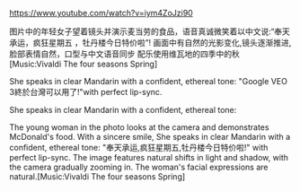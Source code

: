 https://www.youtube.com/watch?v=iym4ZoJzi90



图片中的年轻女子望着镜头并演示麦当劳的食品，语音真诚微笑着以中文说:“奉天承运，疯狂星期五 ，牡丹楼今日特价啦”!
画面中有自然的光影变化,镜头逐渐推进,脸部表情自然，口型与中文语音同步
配乐使用维瓦地的四季中的秋
[Music:Vivaldi The four seasons Spring]

She speaks in clear Mandarin with a confident, ethereal tone: "Google VEO 3終於台灣可以用了!"with perfect lip-sync.


She speaks in clear Mandarin with a confident, ethereal tone:


The young woman in the photo looks at the camera and demonstrates McDonald's food. With a sincere smile, She speaks in clear Mandarin with a confident, ethereal tone: "奉天承运,疯狂星期五,牡丹楼今日特价啦!" with perfect lip-sync.
The image features natural shifts in light and shadow, with the camera gradually zooming in. The woman's facial expressions are natural.[Music:Vivaldi The four seasons Spring]
